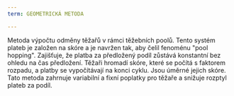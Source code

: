 ```yaml
---
term: GEOMETRICKÁ METODA

---
```

Metoda výpočtu odměny těžařů v rámci těžebních poolů. Tento systém plateb je založen na skóre a je navržen tak, aby čelil fenoménu "pool hopping". Zajišťuje, že platba za předložený podíl zůstává konstantní bez ohledu na čas předložení. Těžaři hromadí skóre, které se počítá s faktorem rozpadu, a platby se vypočítávají na konci cyklu. Jsou úměrné jejich skóre. Tato metoda zahrnuje variabilní a fixní poplatky pro těžaře a snižuje rozptyl plateb za podíl.